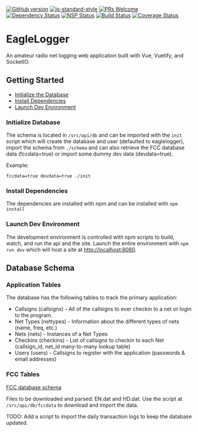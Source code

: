 [![GitHub version](https://badge.fury.io/gh/kevashcraft%2FEagleLogger.svg)](https://badge.fury.io/gh/kevashcraft%2FEagleLogger) [![js-standard-style](https://img.shields.io/badge/code%20style-standard-brightgreen.svg?style=flat-square)](https://github.com/kevashcraft/EagleLogger) [![PRs Welcome](https://img.shields.io/badge/prs-welcome-brightgreen.svg?style=flat-square)](http://makeapullrequest.com) [![Dependency Status](https://img.shields.io/david/kevashcraft/EagleLogger.svg?style=flat-square)](https://david-dm.org/kevashcraft/EagleLogger) [![NSP Status](https://nodesecurity.io/orgs/kevin-ashcraft/projects/532a8985-116a-4bef-a051-3b9af62034ac/badge)](https://nodesecurity.io/orgs/kevin-ashcraft/projects/532a8985-116a-4bef-a051-3b9af62034ac) [![Build Status](https://img.shields.io/travis/kevashcraft/EagleLogger/master.svg?style=flat-square)](https://travis-ci.org/kevashcraft/EagleLogger) [![Coverage Status](https://coveralls.io/repos/github/kevashcraft/EagleLogger/badge.svg?branch=master)](https://coveralls.io/github/kevashcraft/EagleLogger?branch=master)

# EagleLogger
An amateur radio net logging web application built with Vue, Vuetify, and SocketIO.

## Getting Started

* [Initialize the Database](#initialize-database)
* [Install Dependencies](#install-dependencies)
* [Launch Dev Environment](#launch-dev-environment)

### Initialize Database

The schema is located in `/src/api/db` and can be imported with the `init` script which will create the database and user (defaulted to eaglelogger), import the schema from `./schema` and can also retrieve the FCC database data (fccdata=true) or import some dummy dev data (devdata=true).

Example:

`fccdata=true devdata=true ./init`

### Install Dependencies

The dependencies are installed with npm and can be installed with `npm install`

### Launch Dev Environment

The development environment is controlled with npm scripts to build, watch, and run the api and the site. Launch the entire environment with `npm run dev` which will host a site at [http://localhost:8080](http://localhost:8080).

## Database Schema

### Application Tables

The database has the following tables to track the primary application:

* Callsigns (callsigns) - All of the callsigns to ever checkin to a net or login to the program.
* Net Types (nettypes) - Information about the different types of nets (name, freq, etc.)
* Nets (nets) - Instances of a Net Types
* Checkins (checkins) - List of callsigns to checkin to each Net (callsign_id, net_id many-to-many lookup table)
* Users (users) - Callsigns to register with the application (passwords & email addresses)

### FCC Tables

[FCC database schema](http://wireless.fcc.gov/uls/documentation/pa_ddef50.pdf)

Files to be downloaded and parsed: EN.dat and HD.dat. Use the script at `/src/api/db/fccdata` to download and import the data.

TODO: Add a script to import the daily transaction logs to keep the database updated.
